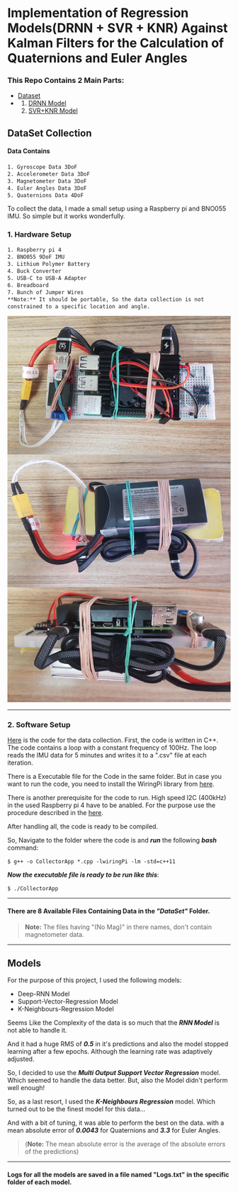 # **Implementation of Regression Models(DRNN + SVR + KNR) Against Kalman Filters for the Calculation of Quaternions and Euler Angles**

### This Repo Contains 2 Main Parts:

* [Dataset](https://github.com/BanaanKiamanesh/DL_for_Navigation/tree/main/DataSet)
*   1. [DRNN Model](https://github.com/BanaanKiamanesh/DL_for_Navigation/tree/main/RNN%20Model)
    2. [SVR+KNR Model](https://github.com/BanaanKiamanesh/DL_for_Navigation/tree/main/SVR%20Model)

## DataSet Collection

#### Data Contains

    1. Gyroscope Data 3DoF
    2. Accelerometer Data 3DoF
    3. Magnetometer Data 3DoF
    4. Euler Angles Data 3DoF
    5. Quaternions Data 4DoF

To collect the data, I made a small setup using a Raspberry pi and BNO055 IMU. So simple but it works wonderfully.

### 1. Hardware Setup

    1. Raspberry pi 4
    2. BNO055 9DoF IMU
    3. Lithium Polymer Battery
    4. Buck Converter
    5. USB-C to USB-A Adapter
    6. Breadboard
    7. Bunch of Jumper Wires
    **Note:** It should be portable, So the data collection is not constrained to a specific location and angle.

![Best Data Logger in the Whole World!](images/Hardware_Setup.jpeg)

---

### 2. Software Setup

[Here](https://github.com/BanaanKiamanesh/DL_for_Navigation/tree/main/Data_Collection) is the code for the data collection.
First, the code is written in C++. The code contains a loop with a constant frequency of 100Hz. The loop reads the IMU data for 5 minutes and writes it to a ".csv" file at each iteration.

There is a Executable file for the Code in the same folder.
But in case you want to run the code, you need to install the WiringPi library from [here](http://wiringpi.com/download-and-install/).

There is another prerequisite for the code to run.
High speed I2C (400kHz) in the used Raspberry pi 4 have to be anabled.
For the purpose use the procedure described in the [here](https://www.raspberrypi-spy.co.uk/2018/02/change-raspberry-pi-i2c-bus-speed/).

After handling all, the code is ready to be compiled.

So, Navigate to the folder where the code is and ***run*** the following ***bash*** command:

    $ g++ -o CollectorApp *.cpp -lwiringPi -lm -std=c++11

***Now the executable file is ready to be run like this***:

    $ ./CollectorApp

---

#### **There are 8 Available Files Containing Data in the *"DataSet"* Folder.**

> **Note:** The files having "(No Mag)" in there names, don't contain magnetometer data.
---

## **Models**
For the purpose of this project, I used the following models:
* Deep-RNN Model
* Support-Vector-Regression Model
* K-Neighbours-Regression Model

Seems Like the Complexity of the data is so much that the ***RNN Model*** is not able to handle it.

And it had a huge RMS of ***0.5*** in it's predictions and also the model stopped learning after a few epochs. Although the learning rate was adaptively adjusted. 

So, I decided to use the ***Multi Output Support Vector Regression*** model.
Which seemed to handle the data better.
But, also the Model didn't perform well enough!

So, as a last resort, I used the ***K-Neighbours Regression*** model. Which turned out to be the finest model for this data...

And with a bit of tuning, it was able to perform the best on the data.
with a mean absolute error of ***0.0043*** for Quaternions and ***3.3*** for Euler Angles.

 > (**Note:** The mean absolute error is the average of the absolute errors of the predictions)
---
#### Logs for all the models are saved in a file named "Logs.txt" in the specific folder of each model.
